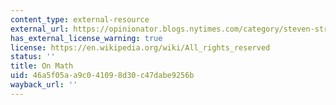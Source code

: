 ```yaml
---
content_type: external-resource
external_url: https://opinionator.blogs.nytimes.com/category/steven-strogatz
has_external_license_warning: true
license: https://en.wikipedia.org/wiki/All_rights_reserved
status: ''
title: On Math
uid: 46a5f05a-a9c0-4109-8d30-c47dabe9256b
wayback_url: ''
---
```

